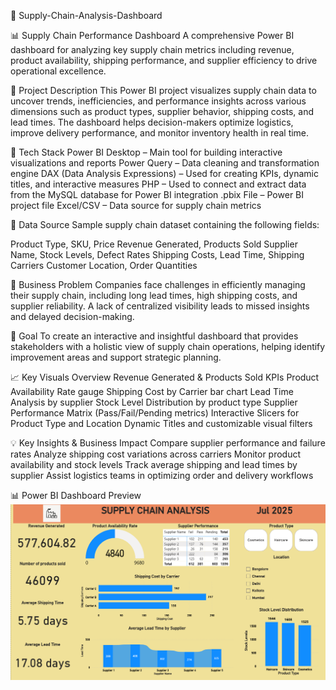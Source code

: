 🚚 Supply-Chain-Analysis-Dashboard

📊 Supply Chain Performance Dashboard
A comprehensive Power BI dashboard for analyzing key supply chain metrics including revenue, product availability, shipping performance, and supplier efficiency to drive operational excellence.

📝 Project Description
This Power BI project visualizes supply chain data to uncover trends, inefficiencies, and performance insights across various dimensions such as product types, supplier behavior, shipping costs, and lead times. The dashboard helps decision-makers optimize logistics, improve delivery performance, and monitor inventory health in real time.

🧰 Tech Stack
Power BI Desktop – Main tool for building interactive visualizations and reports
Power Query – Data cleaning and transformation engine
DAX (Data Analysis Expressions) – Used for creating KPIs, dynamic titles, and interactive measures
PHP – Used to connect and extract data from the MySQL database for Power BI integration
.pbix File – Power BI project file
Excel/CSV – Data source for supply chain metrics

📁 Data Source
Sample supply chain dataset containing the following fields:

Product Type, SKU, Price
Revenue Generated, Products Sold
Supplier Name, Stock Levels, Defect Rates
Shipping Costs, Lead Time, Shipping Carriers
Customer Location, Order Quantities

🔎 Business Problem
Companies face challenges in efficiently managing their supply chain, including long lead times, high shipping costs, and supplier reliability. A lack of centralized visibility leads to missed insights and delayed decision-making.

🎯 Goal
To create an interactive and insightful dashboard that provides stakeholders with a holistic view of supply chain operations, helping identify improvement areas and support strategic planning.

📈 Key Visuals Overview
Revenue Generated & Products Sold KPIs
Product Availability Rate gauge
Shipping Cost by Carrier bar chart
Lead Time Analysis by supplier
Stock Level Distribution by product type
Supplier Performance Matrix (Pass/Fail/Pending metrics)
Interactive Slicers for Product Type and Location
Dynamic Titles and customizable visual filters

💡 Key Insights & Business Impact
Compare supplier performance and failure rates
Analyze shipping cost variations across carriers
Monitor product availability and stock levels
Track average shipping and lead times by supplier
Assist logistics teams in optimizing order and delivery workflows

📊 Power BI Dashboard Preview
![Supply Chain Analysis Dashboard Preview](https://github.com/Kritika-N-Khanna/Supply-Chain-Analysis/blob/main/Supply%20Chain%20Analysis.png)
